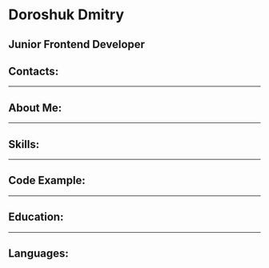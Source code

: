# Doroshuk Dmitry
## Junior Frontend Developer
## Contacts:
***
## About Me:
***
## Skills:
***
## Code Example:
***
## Education:
***
## Languages:
